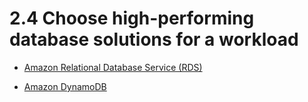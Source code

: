# 2.4 Choose high-performing database solutions for a workload

* [Amazon Relational Database Service (RDS)](rds)

* [Amazon DynamoDB](dynamodb)